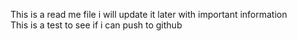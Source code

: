This is a read me file i will update it later with important information \
This is a test to see if i can push to github